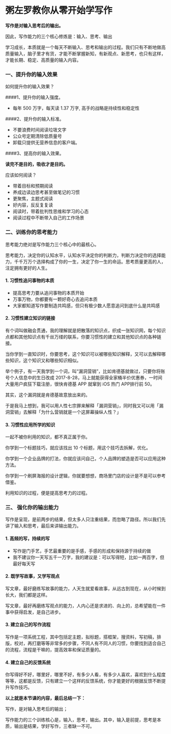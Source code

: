 # 粥左罗教你从零开始学写作

**写作是对输入思考后的输出。**

因此，写作能力的三个核心修炼是：输入、思考、输出

学习成长，本质就是一个每天不断输入、思考和输出的过程。我们只有不断地做高质量输入，脑子里才有货，才能不断掌握新知，有新观点、新思考，也只有这样，才能长期、稳定、高质量的输入内容。


### 一、提升你的输入效果

如何提升你的输入效果？

####1、提升你的输入强度。

- 每年 500 万字，每天读 1.37 万字, 高手的战略是持续性和稳定性

####2、提升你的输入标准。

- 不要浪费时间阅读垃圾文字
- 公众号定期清除低质量号
- 卸载只提供无营养信息的客户端。

####3、提高你的输入效果。

**读完不是目的，吸收才是目的。**

应该如何阅读？

- 带着目标和预期阅读
- 养成边读边思考甚至做笔记的习惯
- 更聚焦，主题式阅读
- 好内容，反反复复读
- 阅读时，带着批判性思维和学习的心态
- 阅读过程中不断带入自己的工作场景



### 二、训练你的思考能力

思考能力绝对是写作能力三个核心中的最核心。

思考能力，决定你的认知水平，认知水平决定你的判断力，判断力决定你的选择能力，千千万万个选择构成了你的一生，决定了你一生的命运。思考质量更高的人，注定拥有更好的人生。

#### 1. 习惯性追问事物的本质
- 提高思考力要从追问事物的本质开始
- 万事万物，你都要有一颗好奇心去追问本质
- 大家都知道写作要制造共鸣感，但只有极少数人愿意追问到底什么是共鸣感
#### 2. 习惯性建立知识的链接

有个词叫做融会贯通，我的理解就是把散落的知识点，织成一张知识网，每个知识点都和其他知识点有千丝万缕的联系，你要习惯性的建立和其他知识点的各种链接。

当你学到一直知识时，你要思考，这个知识可以被哪些知识解释，又可以去解释哪些知识，这个知识又和哪些知识相似。

举个例子，有一天我学到一个词，叫“漏洞营销”，比如肯德基就做过，只要你将账号个人信息中的生日改成 2017-8-28，马上就能获得全家桶半价优惠券，一时间大量用户疯狂下载注册，很快肯德基 APP 就窜到 iOS 热门 APP排行前 50。

其实，这个漏洞就是肯德基故意放出来的。

于是我马上想到，我可以用人性七宗罪来解释「漏洞营销」，同时我又可以用「漏洞营销」去解释「为什么营销就是一个这屏幕操纵人性？」

#### 3. 习惯性应用所学的知识

一起不被你利用的知识，都不真正属于你。

你学到一个标题技巧，就应该找出 10 个标题，用这个技巧去拆解，优化。

你学到一个企业品牌的打法，你就应该问自己，个人品牌的塑造是否可以应用这种方法。

你学到一个刷屏海报的设计逻辑，你就要想想，商场里门店的设计是不是可以参考借鉴。

利用知识的过程，便是提高思考力的过程。

### 三、 强化你的输出能力

写作是呈现，是前两步的结果，但太多人只注重结果，而忽略了路径。所以我们先讲了输入和思考，最后来讲输出能力。

#### 1. 高频的写，持续的写

- 写作是门手艺，手艺最重要的是手感，手感的形成和保持源于持续的做
- 我不建议你一天写五千一万字，我的建议是：可以写得短，比如一两百字，但最好每天写

#### 2.  既学写故事，又学写观点

写文章，最好磨练写故事的能力，人天生就爱看故事，从远古到现在，从小时候到长大，我们都是这样。

写文章，最好再磨练写观点的能力，人内心还是求进的、向上的，总希望能在一件事中获得启发，是自己进步。

#### 3. 建立自己的写作流程

写作是一项系统工程，其中包括定主题，拟标题，搭框架，搜资料，写初稿，排版，校对，再打磨等等非常多的步骤，不同人有不同人的习惯，你要找到适合自己的流程，流程是干嘛的，提高效率和保证质量的。

#### 4. 建立自己的反馈系统

你写得好不好，哪里好，哪里不好，有多少人看，有多少人喜欢，喜欢到什么程度等等，这都是反馈，只有建立一个这样的反馈系统，你才能更好的根据反馈不断提升写作技巧。



**以上就是本节课的内容，最后总结一下：**

写作，是对输入思考后的输出；

写作能力的三个训练核心是，输入，思考，输出。其中，输入是前提，思考是本质，输出是结果，学好写作，三者缺一不可。







